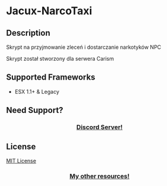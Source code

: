 # Jacux-NarcoTaxi

## Description
   
<p>Skrypt na przyjmowanie zleceń i dostarczanie narkotyków NPC</p>
<p>Skrypt został stworzony dla serwera Carism</p>

## Supported Frameworks

- ESX 1.1+ & Legacy

## Need Support?

<div align='center'><h3><a href='https://discord.gg/jTDM5Ndyjs'>Discord Server!</a></h3></div>

## License

[MIT License ](https://choosealicense.com/licenses/mit/)

<div align='center'><h3><a href='https://github.com/jacux'>My other resources!</a></h3></div>


